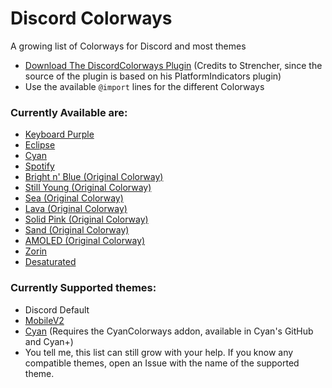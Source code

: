 # Discord Colorways
A growing list of Colorways for Discord and most themes

* [Download The DiscordColorways Plugin](https://github.com/DaBluLite/DiscordColorways/raw/master/DiscordColorways.plugin.js) (Credits to Strencher, since the source of the plugin is based on his PlatformIndicators plugin)
* Use the available `@import` lines for the different Colorways 

### Currently Available are:
* [Keyboard Purple](https://github.com/DaBluLite/DiscordColorways/tree/master/KeyboardPurple)
* [Eclipse](https://github.com/DaBluLite/DiscordColorways/tree/master/Eclipse)
* [Cyan](https://github.com/DaBluLite/DiscordColorways/tree/master/Cyan)
* [Spotify](https://github.com/DaBluLite/DiscordColorways/tree/master/Spotify)
* [Bright n' Blue (Original Colorway)](https://github.com/DaBluLite/DiscordColorways/tree/master/BrightBlue)
* [Still Young (Original Colorway)](https://github.com/DaBluLite/DiscordColorways/tree/master/StillYoung)
* [Sea (Original Colorway)](https://github.com/DaBluLite/DiscordColorways/tree/master/Sea)
* [Lava (Original Colorway)](https://github.com/DaBluLite/DiscordColorways/tree/master/Lava)
* [Solid Pink (Original Colorway)](https://github.com/DaBluLite/DiscordColorways/tree/master/SolidPink)
* [Sand (Original Colorway)](https://github.com/DaBluLite/DiscordColorways/tree/master/sand)
* [AMOLED (Original Colorway)](https://github.com/DaBluLite/DiscordColorways/tree/master/Amoled)
* [Zorin](https://github.com/DaBluLite/DiscordColorways/tree/master/Zorin)
* [Desaturated](https://github.com/DaBluLite/DiscordColorways/tree/master/Desaturated)

### Currently Supported themes:
* Discord Default
* [MobileV2](https://github.com/DaBluLite/MobileV2)
* [Cyan](https://github.com/DaBluLite/Cyan) (Requires the CyanColorways addon, available in Cyan's GitHub and Cyan+)
* You tell me, this list can still grow with your help. If you know any compatible themes, open an Issue with the name of the supported theme.
